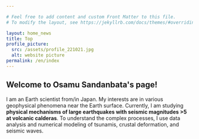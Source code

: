 ```yaml
---

# Feel free to add content and custom Front Matter to this file.
# To modify the layout, see https://jekyllrb.com/docs/themes/#overriding-theme-defaults

layout: home_news
title: Top
profile_picture:
  src: /assets/profile_221021.jpg
  alt: website picture
permalink: /en/index
---
```

## **Welcome to Osamu Sandanbata's page!**

I am an Earth scientist from/in Japan. My interests are in various geophysical phenomena near the Earth surface. Currently, I am studying **physical mechanisms of large earthquakes with seismic magnitudes >5 at volcanic calderas**. To understand the complex processes, I use data analysis and numerical modeling of tsunamis, crustal deformation, and seismic waves.
<br/>
